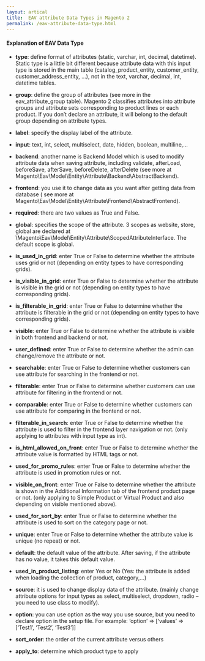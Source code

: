 ```yaml
---
layout: artical
title:  EAV attribute Data Types in Magento 2
permalink: /eav-attribute-data-type.html
---
```


#### Explanation of EAV Data Type

- **type**: define format of attributes (static, varchar, int, decimal, datetime). Static type is a little bit different because attribute data with this input type is stored in the main table (catalog_product_entity, customer_entity, customer_address_entity, …), not in the text, varchar, decimal, int, datetime tables.
- **group**: define the group of attributes (see more in the  eav_attribute_group table). Magento 2 classifies attributes into attribute groups and attribute sets corresponding to product lines or each product. If you don’t declare an attribute, it will belong to the default group depending on attribute types.
- **label**: specify the display label of the attribute.
- **input**: text, int, select, multiselect, date, hidden, boolean, multiline,…
- **backend**: another name is Backend Model which is used to modify attribute data when saving attribute, including validate, afterLoad, beforeSave, afterSave, beforeDelete, afterDelete (see more at Magento\Eav\Model\Entity\Attribute\Backend\AbstractBackend).
- **frontend**: you use it to change data as you want after getting data from database ( see more at Magento\Eav\Model\Entity\Attribute\Frontend\AbstractFrontend).
- **required**: there are two values as True and False.
- **global**: specifies the scope of the attribute. 3 scopes as website, store, global are declared at \Magento\Eav\Model\Entity\Attribute\ScopedAttributeInterface. The default scope is global.
- **is_used_in_grid**: enter True or False to determine whether the attribute uses grid or not (depending on entity types to have corresponding grids).
- **is_visible_in_grid**: enter True or False to determine whether the attribute is visible in the grid or not (depending on entity types to have corresponding grids).
- **is_filterable_in_grid**: enter True or False to determine whether the attribute is filterable in the grid or not (depending on entity types to have corresponding grids).
- **visible**: enter True or False to determine whether the attribute is visible in both frontend and backend or not.
- **user_defined**: enter True or False to determine whether the admin can change/remove the attribute or not.
- **searchable**: enter True or False to determine whether customers can use attribute for searching in the frontend or not.
- **filterable**: enter True or False to determine whether customers can use attribute for filtering in the frontend or not.
- **comparable**: enter True or False to determine whether customers can use attribute for comparing in the frontend or not.
- **filterable_in_search**: enter True or False to determine whether the attribute is used to filter in the frontend layer navigation or not. (only applying to attributes with input type as int).
- **is_html_allowed_on_front**: enter True or False to determine whether the attribute value is formatted by HTML tags or not.

- **used_for_promo_rules**: enter True or False to determine whether the attribute is used in promotion rules or not.
- **visible_on_front**: enter True or False to determine whether the attribute is shown in the Additional Information tab of the frontend product page or not. (only applying to Simple Product or Virtual Product and also depending on visible mentioned above).
- **used_for_sort_by**: enter True or False to determine whether the attribute is used to sort on the category page or not.
- **unique**: enter True or False to determine whether the attribute value is unique (no repeat) or not.
- **default**: the default value of the attribute. After saving, if the attribute has no value, it takes this default value.
- **used_in_product_listing**: enter Yes or No (Yes: the attribute is added when loading the collection of product, category,…)
- **source**: it is used to change display data of the attribute. (mainly change attribute options for input types as select, multiselect, dropdown, radio – you need to use class to modify).
- **option**: you can use option as the way you use source, but you need to declare option in the setup file.  For example: ‘option’ => [‘values’ => [‘Test1’, ‘Test2’, ‘Test3’]]
- **sort_order**: the order of the current attribute versus others
- **apply_to**: determine which product type to apply